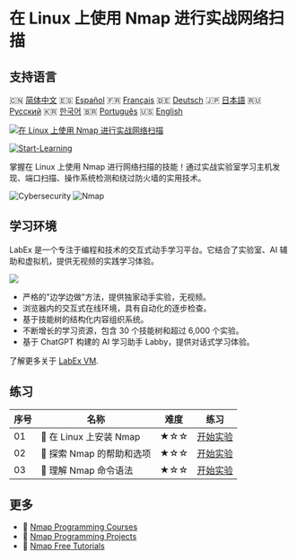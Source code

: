 # 在 Linux 上使用 Nmap 进行实战网络扫描

## 支持语言

🇨🇳 [简体中文](README_zh.md) 🇪🇸 [Español](README_es.md) 🇫🇷 [Français](README_fr.md) 🇩🇪 [Deutsch](README_de.md) 🇯🇵 [日本語](README_ja.md) 🇷🇺 [Русский](README_ru.md) 🇰🇷 [한국어](README_ko.md) 🇧🇷 [Português](README_pt.md) 🇺🇸 [English](README.md) 

[![在 Linux 上使用 Nmap 进行实战网络扫描](https://cover-creator.labex.io/hands-on-network-scanning-with-nmap-on-linux.png?lang=zh)](https://labex.io/zh/courses/hands-on-network-scanning-with-nmap-on-linux)

[![Start-Learning](https://img.shields.io/badge/Start-Learning-whitesmoke?style=for-the-badge)](https://labex.io/zh/courses/hands-on-network-scanning-with-nmap-on-linux)

掌握在 Linux 上使用 Nmap 进行网络扫描的技能！通过实战实验室学习主机发现、端口扫描、操作系统检测和绕过防火墙的实用技术。

![Cybersecurity](https://img.shields.io/badge/Cybersecurity-whitesmoke?style=for-the-badge&logo=cybersecurity)
![Nmap](https://img.shields.io/badge/Nmap-whitesmoke?style=for-the-badge&logo=nmap)


## 学习环境

LabEx 是一个专注于编程和技术的交互式动手学习平台。它结合了实验室、AI 辅助和虚拟机，提供无视频的实践学习体验。

![](https://tutorial-screenshot.getvm.io/images/vm-1725247253.png)

- 严格的"边学边做"方法，提供独家动手实验，无视频。
- 浏览器内的交互式在线环境，具有自动化的逐步检查。
- 基于技能树的结构化内容组织系统。
- 不断增长的学习资源，包含 30 个技能树和超过 6,000 个实验。
- 基于 ChatGPT 构建的 AI 学习助手 Labby，提供对话式学习体验。

了解更多关于 [LabEx VM](https://support.labex.io/using-labex/virtual-machine).

## 练习

|   序号 | 名称                      | 难度   | 练习                                                                                                                   |
|--------|---------------------------|--------|------------------------------------------------------------------------------------------------------------------------|
|     01 | 📖 在 Linux 上安装 Nmap   | ★☆☆    | <a target='_blank' href='https://labex.io/zh/tutorials/nmap-install-nmap-on-linux-530181'>开始实验</a>                 |
|     02 | 📖 探索 Nmap 的帮助和选项 | ★☆☆    | <a target='_blank' href='https://labex.io/zh/tutorials/nmap-explore-nmap-help-and-options-in-nmap-547101'>开始实验</a> |
|     03 | 📖 理解 Nmap 命令语法     | ★☆☆    | <a target='_blank' href='https://labex.io/zh/tutorials/nmap-understand-nmap-command-syntax-530159'>开始实验</a>        |

## 更多

- 🔗 [Nmap Programming Courses](https://github.com/labex-labs/awesome-programming-courses)
- 🔗 [Nmap Programming Projects](https://github.com/labex-labs/awesome-programming-projects)
- 🔗 [Nmap Free Tutorials](https://github.com/labex-labs/nmap-free-tutorials)

